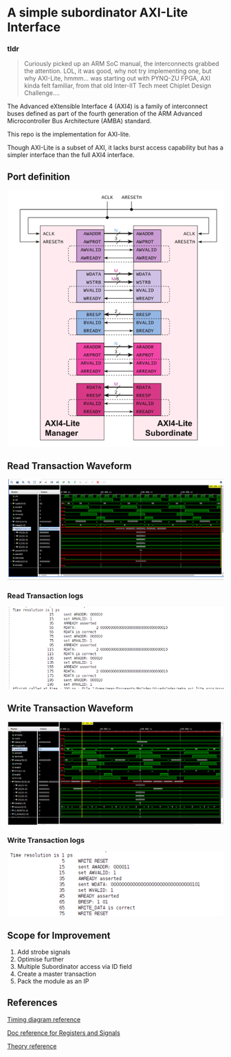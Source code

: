 # A simple subordinator AXI-Lite Interface

### tldr
  > Curiously picked up an ARM SoC manual, the interconnects grabbed the attention. LOL, it was good, why not try implementing one, but why AXI-Lite, hmmm... was starting out with PYNQ-ZU FPGA, AXI kinda felt familiar, from that old Inter-IIT Tech meet Chiplet Design Challenge....


The Advanced eXtensible Interface 4 (AXI4) is a family of interconnect buses defined as part of the fourth generation of the ARM Advanced Microcontroller Bus Architecture (AMBA) standard.

This repo is the implementation for AXI-lite.

Though AXI-Lite is a subset of AXI, it lacks burst access capability but has a simpler interface than the full AXI4 interface.




## Port definition
![image](https://github.com/vnydv/AXI-Interface/blob/main/docs_images/axi-lite_interface.png)

## Read Transaction Waveform
![image](https://github.com/vnydv/AXI-Interface/blob/main/docs_images/read_transaction.png)

### Read Transaction logs

![image](https://github.com/vnydv/AXI-Interface/blob/main/docs_images/read_logs.png)

## Write Transaction Waveform
![image](https://github.com/vnydv/AXI-Interface/blob/main/docs_images/write_transaction.png)

### Write Transaction logs

![image](https://github.com/vnydv/AXI-Interface/blob/main/docs_images/write_logs.png)









## Scope for Improvement
1. Add strobe signals
2. Optimise further
3. Multiple Subordinator access via ID field
4. Create a master transaction
5. Pack the module as an IP


## References

[Timing diagram reference](https://docs.amd.com/r/en-US/pg202-mipi-dphy/AXI4-Lite-Interface)

[Doc reference for Registers and Signals](https://www.realdigital.org/doc/a9fee931f7a172423e1ba73f66ca4081)

[Theory reference](https://www.arm.com/resources/education/books/fundamentals-soc)


